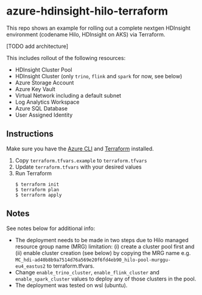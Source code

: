 # azure-hdinsight-hilo-terraform

This repo shows an example for rolling out a complete nextgen HDInsight environment (codename Hilo, HDInsight on AKS) via Terraform.

[TODO add architecture]

This includes rollout of the following resources:

- HDInsight Cluster Pool
- HDInsight Cluster (only `trino`,  `flink` and `spark` for now, see below)
- Azure Storage Account
- Azure Key Vault
- Virtual Network including a default subnet
- Log Analytics Workspace
- Azure SQL Database
- User Assigned Identity

## Instructions

Make sure you have the [Azure CLI](https://docs.microsoft.com/cli/azure/install-azure-cli) and [Terraform](https://www.terraform.io/downloads.html) installed. 

1. Copy `terraform.tfvars.example` to `terraform.tfvars`
2. Update `terraform.tfvars` with your desired values
3. Run Terraform
    ```console
    $ terraform init
    $ terraform plan
    $ terraform apply
    ```
    
## Notes
See notes below for additional info:

- The deployment needs to be made in two steps due to Hilo managed resource group name (MRG) limitation: (i) create a cluster pool first and (ii)  enable cluster creation (see below) by copying the MRG name e.g. `MC_hdi-ad40b8b9a7514d76a569e20f6fd4eb90_hilo-pool-murggu-eu4_eastus2` to terraform.tfvars.
- Change `enable_trino_cluster`, `enable_flink_cluster` and `enable_spark_cluster` values to deploy any of those clusters in the pool.
- The deployment was tested on wsl (ubuntu).
